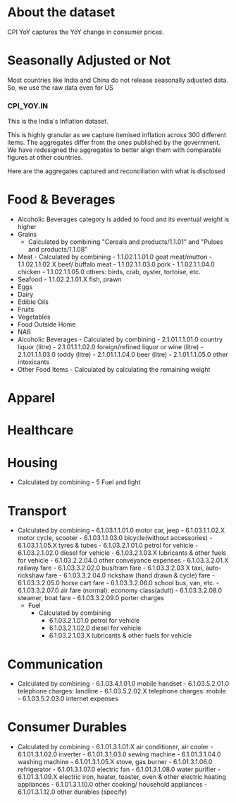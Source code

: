 # About the dataset
CPI YoY captures the YoY change in consumer prices.

# Seasonally Adjusted or Not
Most countries like India and China do not release seasonally adjusted data. 
So, we use the raw data even for US

### CPI_YOY.IN
This is the India's Inflation dataset.

This is highly granular as we capture itemised inflation across 300 different items.
The aggregates differ from the ones published by the government. We have redesigned the aggregates to better align them with comparable figures at other countries.

Here are the aggregates captured and reconciliation with what is disclosed

# Food & Beverages
-   Alcoholic Beverages category is added to food and its eventual weight is higher
-   Grains
    - Calculated by combining "Cereals and products/1.1.01" and "Pulses and products/1.1.08"
-   Meat
        - Calculated by combining 
            -   1.1.02.1.1.01.0	goat meat/mutton
            -   1.1.02.1.1.02.X	beef/ buffalo meat
            -   1.1.02.1.1.03.0	pork
            -   1.1.02.1.1.04.0	chicken
            -   1.1.02.1.1.05.0	others: birds, crab, oyster, tortoise, etc.
-   Seafood
        - 1.1.02.2.1.01.X	fish, prawn
-   Eggs
-   Dairy
-   Edible Oils
-   Fruits
-   Vegetables
-   Food Outside Home
-   NAB
-   Alcoholic Beverages
        - Calculated by combining
            -   2.1.01.1.1.01.0	country liquor (litre)
            -   2.1.01.1.1.02.0	foreign/refined liquor or wine (litre)
            -   2.1.01.1.1.03.0	toddy (litre)
            -   2.1.01.1.1.04.0	beer (litre)
            -   2.1.01.1.1.05.0	other intoxicants
-   Other Food Items
        - Calculated by calculating the remaining weight

# Apparel
# Healthcare
# Housing
-   Calculated by combining
        -   5	 	Fuel and light
# Transport
-   Calculated by combining
        -   6.1.03.1.1.01.0	motor car, jeep
        -   6.1.03.1.1.02.X	motor cycle, scooter
        -   6.1.03.1.1.03.0	bicycle(without accessories)
        -   6.1.03.1.1.05.X	tyres & tubes
        -   6.1.03.2.1.01.0	petrol for vehicle
        -   6.1.03.2.1.02.0	diesel for vehicle
        -   6.1.03.2.1.03.X	lubricants & other fuels for vehicle
        -   6.1.03.2.2.04.0	other conveyance expenses
        -   6.1.03.3.2.01.X	railway fare
        -   6.1.03.3.2.02.0	bus/tram fare
        -   6.1.03.3.2.03.X	taxi, auto-rickshaw fare
        -   6.1.03.3.2.04.0	rickshaw (hand drawn & cycle) fare
        -   6.1.03.3.2.05.0	horse cart fare
        -   6.1.03.3.2.06.0	school bus, van, etc.
        -   6.1.03.3.2.07.0	air fare (normal): economy class(adult)
        -   6.1.03.3.2.08.0	steamer, boat fare
        -   6.1.03.3.2.09.0	porter charges
    - Fuel
        - Calculated by combining 
            -   6.1.03.2.1.01.0	petrol for vehicle
            -   6.1.03.2.1.02.0	diesel for vehicle
            -   6.1.03.2.1.03.X	lubricants & other fuels for vehicle
# Communication
-   Calculated by combining
        -   6.1.03.4.1.01.0	mobile handset
        -   6.1.03.5.2.01.0	telephone charges: landline
        -   6.1.03.5.2.02.X	telephone charges: mobile
        -   6.1.03.5.2.03.0	internet expenses
# Consumer Durables
-   Calculated by combining
        -   6.1.01.3.1.01.X	air conditioner, air cooler
        -   6.1.01.3.1.02.0	inverter
        -   6.1.01.3.1.03.0	sewing machine
        -   6.1.01.3.1.04.0	washing machine
        -   6.1.01.3.1.05.X	stove, gas burner
        -   6.1.01.3.1.06.0	refrigerator
        -   6.1.01.3.1.07.0	electric fan
        -   6.1.01.3.1.08.0	water purifier
        -   6.1.01.3.1.09.X	electric iron, heater, toaster, oven & other electric heating appliances
        -   6.1.01.3.1.10.0	other cooking/ household appliances
        -   6.1.01.3.1.12.0	other durables (specify)




